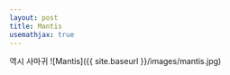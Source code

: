 ```yaml
---
layout: post
title: Mantis
usemathjax: true
---
```

역시 사마귀
![Mantis]({{ site.baseurl }}/images/mantis.jpg)
